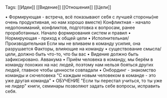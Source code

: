 Tags:
[[Идеи]]
[[Видение]]
[[Отношения]]
[[Цели]]

• Формирующая - встреча, всё показывают себя с лучшей стороны(не очень продуктивная, но нам хорошо вместе)
Конфликтная - начало недопониманий, конфликтов, подготовка к вопросам, ранее проработанных. Начало формирования систем и правил
• Нормирующая - приход к общей цели
• Исполнительная/Производительная 
Если мы не вливаем в команду усилия, она разрушается
 Факторы, влияющие на команду
• существование смысла/ цели, должно быть что-то, что бы вас 
• Видение должно быть зафиксировано. Аввакума
• Приём человека в команду, мы берём в команду похожих на нас людей, поэтому нам нельзя бояться других людей, главное чтобы ценности совпадали
• Онбординг - знакомство команды и сючеловека
  \"С каждым новым человеком в команде - это уже другая команда\"
• ОБУЧЕНИЕ \"Если ты перестал учиться, то ты уже не лидер\" книги, семинары позволяют задать себе вопросы, исправить себя.
